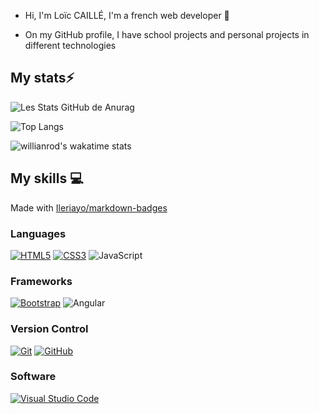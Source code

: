 - Hi, I'm Loïc CAILLÉ, I'm a french web developer 👋

- On my GitHub profile, I have school projects and personal projects in different technologies

## My stats⚡️

![Les Stats GitHub de Anurag](https://github-readme-stats.vercel.app/api?username=l0l0o&show_icons=true&theme=github_dark&count_private=true&line_height=28.5)

![Top Langs](https://github-readme-stats.vercel.app/api/top-langs/?username=l0l0o&layout=compact&langs_count=12&theme=github_dark&card_width=445)

![willianrod's wakatime stats](https://github-readme-stats.vercel.app/api/wakatime?username=l0l0o&layout=compact&langs_count=12&theme=github_dark)

## My skills 💻

Made with [Ileriayo/markdown-badges](https://github.com/Ileriayo/markdown-badges)

### Languages

[![HTML5](https://img.shields.io/badge/html5-%23E34F26.svg?style=for-the-badge&logo=html5&logoColor=white)](https://www.w3.org/standards/webdesign/htmlcss)
[![CSS3](https://img.shields.io/badge/css3-%231572B6.svg?style=for-the-badge&logo=css3&logoColor=white)](https://www.w3.org/standards/webdesign/htmlcss)
![JavaScript](https://img.shields.io/badge/javascript-%23323330.svg?style=for-the-badge&logo=javascript&logoColor=%23F7DF1E)


### Frameworks

[![Bootstrap](https://img.shields.io/badge/bootstrap-%23563D7C.svg?style=for-the-badge&logo=bootstrap&logoColor=white)](https://getbootstrap.com/)
![Angular](https://img.shields.io/badge/angular-%23DD0031.svg?style=for-the-badge&logo=angular&logoColor=white)

<!-- ### CMS -->

### Version Control

[![Git](https://img.shields.io/badge/git-%23F05033.svg?style=for-the-badge&logo=git&logoColor=white)](https://git-scm.com/)
[![GitHub](https://img.shields.io/badge/github-%23121011.svg?style=for-the-badge&logo=github&logoColor=white)](https://github.com/theo-code33)

### Software

[![Visual Studio Code](https://img.shields.io/badge/Visual%20Studio%20Code-0078d7.svg?style=for-the-badge&logo=visual-studio-code&logoColor=white)](https://code.visualstudio.com/)

